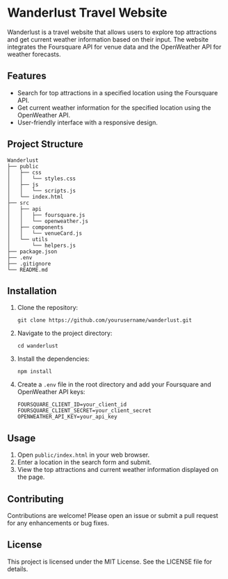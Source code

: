# Wanderlust Travel Website

Wanderlust is a travel website that allows users to explore top attractions and get current weather information based on their input. The website integrates the Foursquare API for venue data and the OpenWeather API for weather forecasts.

## Features

- Search for top attractions in a specified location using the Foursquare API.
- Get current weather information for the specified location using the OpenWeather API.
- User-friendly interface with a responsive design.

## Project Structure

```
Wanderlust
├── public
│   ├── css
│   │   └── styles.css
│   ├── js
│   │   └── scripts.js
│   └── index.html
├── src
│   ├── api
│   │   ├── foursquare.js
│   │   └── openweather.js
│   ├── components
│   │   └── venueCard.js
│   └── utils
│       └── helpers.js
├── package.json
├── .env
├── .gitignore
└── README.md
```

## Installation

1. Clone the repository:
   ```
   git clone https://github.com/yourusername/wanderlust.git
   ```
2. Navigate to the project directory:
   ```
   cd wanderlust
   ```
3. Install the dependencies:
   ```
   npm install
   ```
4. Create a `.env` file in the root directory and add your Foursquare and OpenWeather API keys:
   ```
   FOURSQUARE_CLIENT_ID=your_client_id
   FOURSQUARE_CLIENT_SECRET=your_client_secret
   OPENWEATHER_API_KEY=your_api_key
   ```

## Usage

1. Open `public/index.html` in your web browser.
2. Enter a location in the search form and submit.
3. View the top attractions and current weather information displayed on the page.

## Contributing

Contributions are welcome! Please open an issue or submit a pull request for any enhancements or bug fixes.

## License

This project is licensed under the MIT License. See the LICENSE file for details.